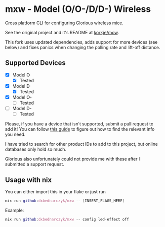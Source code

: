 # mxw - Model (O/O-/D/D-) Wireless
Cross platform CLI for configuring Glorious wireless mice.

See the original project and it's README at [korkje/mow](https://github.com/korkje/mow).

This fork uses updated dependencies, adds support for more devices (see below) and fixes panics when changing the polling rate and lift-off distance.

## Supported Devices
- [x] Model O
    - [x] Tested
- [x] Model D
    - [x] Tested
- [x] Model O-
    - [ ] Tested
- [ ] Model D-
    - [ ] Tested

Please, if you have a device that isn't supported, submit a pull request to add it! You can follow [this guide](https://kb.synology.com/en-ph/DSM/tutorial/How_do_I_check_the_PID_VID_of_my_USB_device) to figure out how to find the relevant info you need.

I have tried to search for other product IDs to add to this project, but online databases only hold so much.

Glorious also unfortunately could not provide me with these after I submitted a support request.

## Usage with nix 
You can either import this in your flake or just run 

```nix 
nix run github:dxbednarczyk/mxw -- [INSERT_FLAGS_HERE]
```

Example:

```nix 
nix run github:dxbednarczyk/mxw -- config led-effect off
```
